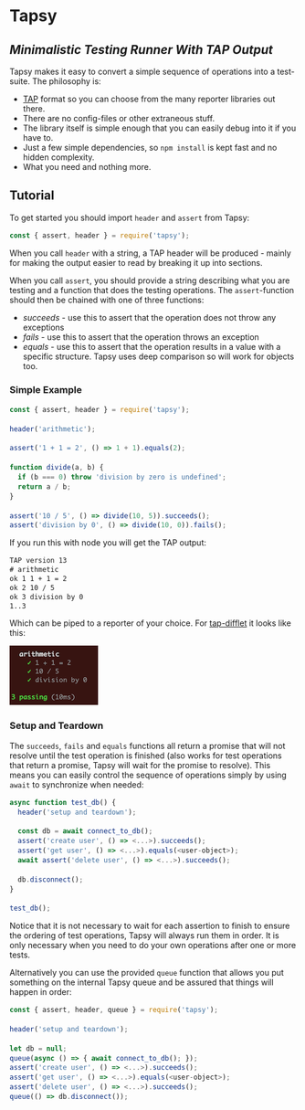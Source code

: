 # Tapsy
## _Minimalistic Testing Runner With TAP Output_

Tapsy makes it easy to convert a simple sequence of operations into a test-suite. The philosophy is:

 - [TAP](https://testanything.org/) format so you can choose from the many reporter libraries out there.
 - There are no config-files or other extraneous stuff.
 - The library itself is simple enough that you can easily debug into it if you have to.
 - Just a few simple dependencies, so `npm install` is kept fast and no hidden complexity.
 - What you need and nothing more.
 
## Tutorial
To get started you should import `header` and `assert` from Tapsy:

```javascript
const { assert, header } = require('tapsy');
```

When you call `header` with a string, a TAP header will be produced - mainly for making the output easier to read by breaking it up into sections.

When you call `assert`, you should provide a string describing what you are testing and a function that does the testing operations. The `assert`-function should then be chained with one of three functions:

 - _succeeds_ - use this to assert that the operation does not throw any exceptions
 - _fails_ - use this to assert that the operation throws an exception
 - _equals_ - use this to assert that the operation results in a value with a specific structure. Tapsy uses deep comparison so will work for objects too.

### Simple Example
```javascript
const { assert, header } = require('tapsy');

header('arithmetic');

assert('1 + 1 = 2', () => 1 + 1).equals(2);

function divide(a, b) {
  if (b === 0) throw 'division by zero is undefined';
  return a / b;
}

assert('10 / 5', () => divide(10, 5)).succeeds();
assert('division by 0', () => divide(10, 0)).fails();
```

If you run this with node you will get the TAP output:

```
TAP version 13
# arithmetic
ok 1 1 + 1 = 2
ok 2 10 / 5
ok 3 division by 0
1..3
```

Which can be piped to a reporter of your choice. For [tap-difflet](https://www.npmjs.com/package/tap-difflet) it looks like this:


![Example output](example-output.png)


### Setup and Teardown
The `succeeds`, `fails` and `equals` functions all return a promise that will not resolve
until the test operation is finished (also works for test operations that return a promise,
Tapsy will wait for the promise to resolve). This means you can easily control the sequence
of operations simply by using `await` to synchronize when needed:

```javascript
async function test_db() {
  header('setup and teardown');

  const db = await connect_to_db();
  assert('create user', () => <...>).succeeds();
  assert('get user', () => <...>).equals(<user-object>);
  await assert('delete user', () => <...>).succeeds();

  db.disconnect();
}

test_db();
```

Notice that it is not necessary to wait for each assertion to finish to ensure the ordering
of test operations, Tapsy will always run them in order. It is only necessary when you need to
do your own operations after one or more tests.

Alternatively you can use the provided `queue` function that allows you put something on the
internal Tapsy queue and be assured that things will happen in order:

```javascript
const { assert, header, queue } = require('tapsy');

header('setup and teardown');

let db = null;
queue(async () => { await connect_to_db(); });
assert('create user', () => <...>).succeeds();
assert('get user', () => <...>).equals(<user-object>);
assert('delete user', () => <...>).succeeds();
queue(() => db.disconnect());
```


